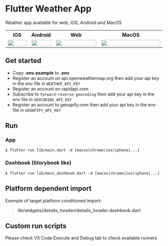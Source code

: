 # Flutter Weather App
Weather app available for web, iOS, Android and MacOS
<table>
  <tr>
    <th width="15%">iOS</th>
    <th width="15%">Android</th>
    <th>Web</th>
    <th>MacOS</th>
  </tr>
  <tr>
    <td>
      <img width="100%" src="https://user-images.githubusercontent.com/4668999/151691885-239829d1-b8be-42dd-9681-c19259e7e425.png"/>
    </td>
    <td>
      <img width="100%" src="https://user-images.githubusercontent.com/4668999/151691898-6eaf6223-fe59-4839-9aa2-3150fbe8c043.png"/>
    </td>
    <td>
      <img width="100%" src="https://user-images.githubusercontent.com/4668999/151691907-c8c21c5f-abf3-407f-9b36-f143f3ad475f.png">
    </td>
    <td>
      <img width="100%" src="https://user-images.githubusercontent.com/4668999/151691905-e859a483-fa93-4e67-a720-d25da31d4fc3.png">
    </td>
  </tr>
</table>

## Get started
- Copy **.env.example** to **.env**
- Register an account on api.openweathermap.org then add your api key in the env file in `WEATHER_API_KEY`
- Register an account on rapidapi.com 
- Subscribe to `forward-reverse-geocoding` then add your api key in the env file in `GEOCODING_API_KEY`
- Register an account to geoapify.com then add your api key in the env file in `GEOAPIFY_API_KEY`


## Run
### App
```
$ flutter run lib/main.dart -d [macos|chrome|ios|iphone|...]
```

### Dashbook (Storybook like)
```
$ flutter run lib/main_dashbook.dart -d [macos|chrome|ios|iphone|...]
```

## Platform dependent import
Exemple of target platform conditioned import:
> **lib/widgets/details_header/details_header.dashbook.dart**

## Custom run scripts 
Please check VS Code Execute and Debug tab to check available runners
